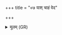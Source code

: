 +++
title = "०७ याश् चाहं वेद"

+++
<details><summary>मूलम् (GR)</summary>

याश् चाहं वेद वीरुधो  
याश् च पश्यामि चक्षुषा ।  
अज्ञाता जानीमश् च या  
यासु विद्मसि संभृतम् ।  
सर्वाः समग्रा ओषधीर्  
बोधन्तु वचसो मम ॥
</details>